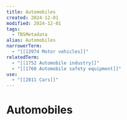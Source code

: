 ```yaml
---
title: Automobiles
created: 2024-12-01
modified: 2024-12-01
tags:
  - TBSMetadata
alias: Automobiles
narrowerTerm:
  - "[[13974 Motor vehicles]]"
relatedTerm:
  - "[[1752 Automobile industry]]"
  - "[[1760 Automobile safety equipment]]"
use:
  - "[[2811 Cars]]"
---
```

# Automobiles
